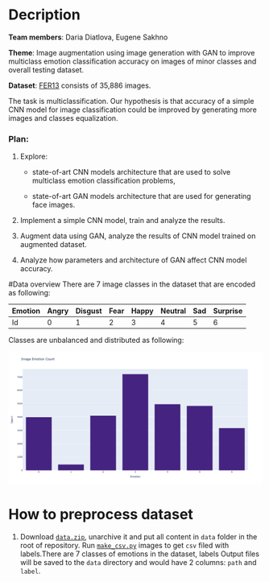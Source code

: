 # Decription

__Team members__: Daria Diatlova, Eugene Sakhno

__Theme__: Image augmentation using image generation with GAN to improve multiclass emotion classification accuracy on images of minor classes and overall testing dataset.

__Dataset__: [FER13](https://datarepository.wolframcloud.com/resources/FER-2013) consists of 35,886 images. 

The task is multiclassification. Our hypothesis is that accuracy of a simple CNN model for image classification could be improved by generating more images and classes equalization.

### Plan: 

1. Explore:

	- state-of-art CNN models architecture that are used to solve multiclass emotion classification problems,

	- state-of-art GAN models architecture that are used for generating face images.

2. Implement a simple CNN model, train and analyze the results.

3. Augment data using GAN, analyze the results of CNN model trained on augmented dataset. 

4. Analyze how parameters and architecture of GAN affect CNN model accuracy. 

#Data overview
There are 7 image classes in the dataset that are encoded as following:

**Emotion** | Angry | Disgust | Fear | Happy | Neutral | Sad | Surprise
---|---|---|---|---|---|---|---
Id | 0| 1 | 2 | 3 | 4 | 5 | 6 

Classes are unbalanced and distributed as following:

![alt text](plot_images/emotion.png)



# How to preprocess dataset
1. Download [`data.zip`](https://www.kaggle.com/msambare/fer2013?select=test), unarchive it and put all content in `data`
folder in the root of repository. Run [`make_csv.py`](make_csv.py) images to get `csv` filed with labels.There are 7 classes of emotions in the dataset, labels
   Output files will be saved to the `data` directory and would have 2 columns: `path` and `label`. 
   



